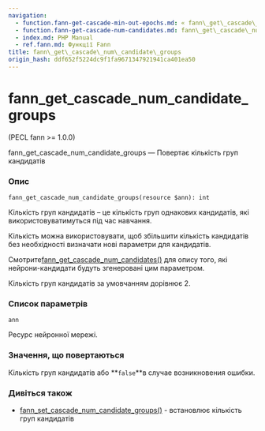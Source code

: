 ```yaml
---
navigation:
  - function.fann-get-cascade-min-out-epochs.md: « fann\_get\_cascade\_min\_out\_epochs
  - function.fann-get-cascade-num-candidates.md: fann\_get\_cascade\_num\_candidates »
  - index.md: PHP Manual
  - ref.fann.md: Функції Fann
title: fann\_get\_cascade\_num\_candidate\_groups
origin_hash: ddf652f5224dc9f1fa9671347921941ca401ea50
---
```

# fann\_get\_cascade\_num\_candidate\_groups

(PECL fann >= 1.0.0)

fann\_get\_cascade\_num\_candidate\_groups — Повертає кількість груп кандидатів

### Опис

```methodsynopsis
fann_get_cascade_num_candidate_groups(resource $ann): int
```

Кількість груп кандидатів – це кількість груп однакових кандидатів, які використовуватимуться під час навчання.

Кількість можна використовувати, щоб збільшити кількість кандидатів без необхідності визначати нові параметри для кандидатів.

Смотрите[fann\_get\_cascade\_num\_candidates()](function.fann-get-cascade-num-candidates.md) для опису того, які нейрони-кандидати будуть згенеровані цим параметром.

Кількість груп кандидатів за умовчанням дорівнює 2.

### Список параметрів

`ann`

Ресурс нейронної мережі.

### Значення, що повертаються

Кількість груп кандидатів або \*\*`false`\*\*в случае возникновения ошибки.

### Дивіться також

-   [fann\_set\_cascade\_num\_candidate\_groups()](function.fann-set-cascade-num-candidate-groups.md) \- встановлює кількість груп кандидатів
